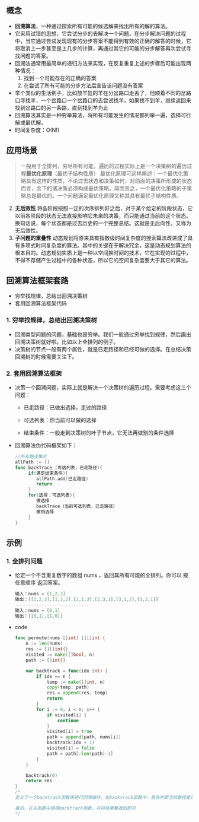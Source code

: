 ## 概念

- **回溯算法**，一种通过探索所有可能的候选解来找出所有的解的算法。
- 它采用试错的思想，它尝试分步的去解决一个问题。在分步解决问题的过程中，当它通过尝试发现现有的分步答案不能得到有效的正确的解答的时候，它将取消上一步甚至是上几步的计算，再通过其它的可能的分步解答再次尝试寻找问题的答案。
- 回溯法通常用最简单的递归方法来实现，在反复重复上述的步骤后可能出现两种情况：
  1. 找到一个可能存在的正确的答案
  2. 在尝试了所有可能的分步方法后宣告该问题没有答案
- 举个类似的生活例子，比如放羊娃的羊在分岔路口走丟了，他顺着不同的岔路口寻找羊，一个岔路口一个岔路口的去尝试找羊。如果找不到羊，继续返回来找到岔路口的另一条路，直到找到羊为止
- 回溯算法其实是一种穷举算法，将所有可能发生的情况都列举一遍，选择可行解或最优解。
- 时间复杂度：O(N!)

## 应用场景

> 一般用于全排列，穷尽所有可能，遍历的过程实际上是一个决策树的遍历过程**最优化原理**（最优子结构性质） 最优化原理可这样阐述：一个最优化策略具有这样的性质，不论过去状态和决策如何，对前面的决策所形成的状态而言，余下的诸决策必须构成最优策略。简而言之，一个最优化策略的子策略总是最优的。一个问题满足最优化原理又称其具有最优子结构性质。

2. **无后效性**  将各阶段按照一定的次序排列好之后，对于某个给定的阶段状态，它以前各阶段的状态无法直接影响它未来的决策，而只能通过当前的这个状态。换句话说，每个状态都是过去历史的一个完整总结。这就是无后向性，又称为无后效性。
3. **子问题的重叠性** 动态规划将原来具有指数级时间复杂度的搜索算法改进成了具有多项式时间复杂度的算法。其中的关键在于解决冗余，这是动态规划算法的根本目的。动态规划实质上是一种以空间换时间的技术，它在实现的过程中，不得不存储产生过程中的各种状态，所以它的空间复杂度要大于其它的算法。

## 回溯算法框架套路

- 穷举找规律，总结出回溯决策树
- 套用回溯算法框架代码

### 1. 穷举找规律，总结出回溯决策树

- 回溯类型问题的问题，基础也是穷举。我们一般通过穷举找到规律，然后画出回溯决策树就好啦。比如以上全排列的例子。
- 决策树的节点一般有两个属性，就是已走路径和已经可做的选择。在总结决策回溯树的时候需要关注下。

### 2. 套用回溯算法框架

- 决策一个回溯问题，实际上就是解决一个决策树的遍历过程。需要考虑这三个问题：

  - 已走路径：已做出选择，走过的路径

  - 可选列表：你当前可以做的选择

  - 结束条件：一般走到决策树的叶子节点，它无法再做别的条件选择

- 回溯算法伪代码框架如下：

    ```go
    //所有路径集合
    allPath := []
    func backTrace (可选列表，已走路径){
         if(满足结束条件){
            allPath.add(已走路径)
            return
         }
         for(选择：可选列表){
            做选择
            backTrace（当前可选列表，已走路径）
            撤销选择
         }
    }
    ```

## 示例

### 1. 全排列问题

- 给定一个不含重复数字的数组 nums ，返回其所有可能的全排列。你可以 按任意顺序 返回答案。

  ```go
  输入：nums = [1,2,3]
  输出：[[1,2,3],[1,3,2],[2,1,3],[2,3,1],[3,1,2],[3,2,1]]
  ----------------------------
  输入：nums = [0,1]
  输出：[[0,1],[1,0]]
  ```

- code

  ```go
  func permute(nums []int) [][]int {
      n := len(nums)
      res := [][]int{}
      visited := make([]bool, n)
      path := []int{}
  
      var backtrack = func(idx int) {
          if idx == n {
              temp := make([]int, n)
              copy(temp, path)
              res = append(res, temp)
              return
          }
          for i := 0; i < n; i++ {
              if visited[i] {
                  continue
              }
              visited[i] = true
              path = append(path, nums[i])
              backtrack(idx + 1)
              visited[i] = false
              path = path[:len(path)-1]
          }
      }
  
      backtrack(0)
      return res
  }
  /*
  定义了一个backtrack函数来进行回溯操作。在backtrack函数中，首先判断当前路径是否已经遍历完了所有的数字，如果是，则将当前路径加入到结果集中；否则，遍历所有的数字，如果当前数字已经被访问过，则跳过；否则，将当前数字加入到路径中，并标记当前数字已经被访问过，然后继续回溯下一个数字。当回溯完成后，需要将当前数字的访问状态标记为未访问，并将当前数字从路径中移除，以便回溯到上一个状态。
  
  最后，在主函数中调用backtrack函数，并将结果集返回即可
  */
  ```

  